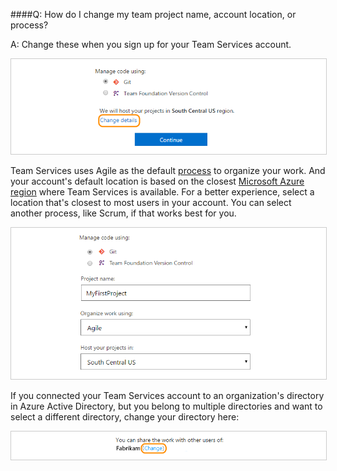 ####Q: How do I change my team project name, account location, or process? 

A:	Change these when you sign up for your Team Services account. 

<img alt="Change account details" src="../_shared/_img/change-details-standard1.png" style="border: 1px solid #CCCCCC">

Team Services uses Agile as the default 
[process](https://msdn.microsoft.com/Library/vs/alm/Work/guidance/choose-process) 
to organize your work. And your account's default location is based on the closest 
[Microsoft Azure region](https://azure.microsoft.com/en-us/regions) 
where Team Services is available. For a better experience, 
select a location that's closest to most users in your account. 
You can select another process, like Scrum, if that works best for you.

<img alt="Rename team project, change account location, or select another process" src="../_shared/_img/change-details-standard2.png" style="border: 1px solid #CCCCCC">

If you connected your Team Services account to an organization's directory in Azure Active Directory, 
but you belong to multiple directories and want to select a different directory, 
change your directory here:

<img alt="Change your directory" src="../_shared/_img/change-details-standard2-with-directory.png" style="border: 1px solid #CCCCCC">
